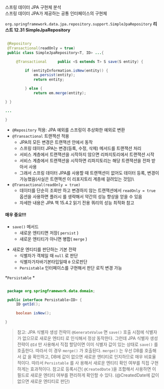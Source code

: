 스프링 데이터 JPA 구현체 분석  
스프링 데이터 JPA가 제공하는 공통 인터페이스의 구현체

`org.springframework.data.jpa.repository.support.SimpleJpaRepository` **리스트 12.31 SimpleJpaRepository**

```java

 @Repository
 @Transactional(readOnly = true)
 public class SimpleJpaRepository<T, ID> ...{

     @Transactional     public <S extends T> S save(S entity) {

         if (entityInformation.isNew(entity)) {
             em.persist(entity);
             return entity;

         } else {
             return em.merge(entity);

} }

...

}

```

- `@Repository` 적용: JPA 예외를 스프링이 추상화한 예외로 변환 
- `@Transactional` 트랜잭션 적용  
	- JPA의 모든 변경은 트랜잭션 안에서 동작
	- 스프링 데이터 JPA는 변경(등록, 수정, 삭제) 메서드를 트랜잭션 처리  
	- 서비스 계층에서 트랜잭션을 시작하지 않으면 리파지토리에서 트랜잭션 시작  
	- 서비스 계층에서 트랜잭션을 시작하면 리파지토리는 해당 트랜잭션을 전파 받아서 사용  
	- 그래서 스프링 데이터 JPA를 사용할 때 트랜잭션이 없어도 데이터 등록, 변경이 가능했음(사실은 트랜잭션 이 리포지토리 계층에 걸려있는 것임)\
- `@Transactional(readOnly = true)`  
	- 데이터를 단순히 조회만 하고 변경하지 않는 트랜잭션에서 `readOnly = true` 옵션을 사용하면 플러시 를 생략해서 약간의 성능 향상을 얻을 수 있음  
	- 자세한 내용은 JPA 책 15.4.2 읽기 전용 쿼리의 성능 최적화 참고

#### **매우 중요!!!**  

* `save()` 메서드
	- 새로운 엔티티면 저장( `persist` ) 
	- 새로운 엔티티가 아니면 병합( `merge` )
- 새로운 엔티티를 판단하는 기본 전략  
	- 식별자가 객체일 때 `null` 로 판단 
	- 식별자가자바기본타입일때 `0` 으로판단
	- `Persistable` 인터페이스를 구현해서 판단 로직 변경 가능


*`Persistable` *

```java

 package org.springframework.data.domain;

 public interface Persistable<ID> {
     ID getId();

     boolean isNew();

}
```

> 참고: JPA 식별자 생성 전략이 `@GenerateValue` 면 `save()` 호출 시점에 식별자가 없으므로 새로운 엔티티 로 인식해서 정상 동작한다. 그런데 JPA 식별자 생성 전략이 `@Id` 만 사용해서 직접 할당이면 이미 식별자 값이 있는 상태로 `save()` 를 호출한다. 따라서 이 경우 `merge()` 가 호출된다. `merge()` 는 우선 DB를 호출해서 값 을 확인하고, DB에 값이 없으면 새로운 엔티티로 인지하므로 매우 비효율 적이다. 따라서 `Persistable` 를 사 용해서 새로운 엔티티 확인 여부를 직접 구현하게는 효과적이다.
> 참고로 등록시간( `@CreatedDate` )을 조합해서 사용하면 이 필드로 새로운 엔티티 여부를 편리하게 확인할 수 있다. (@CreatedDate에 값이 없으면 새로운 엔티티로 판단)


